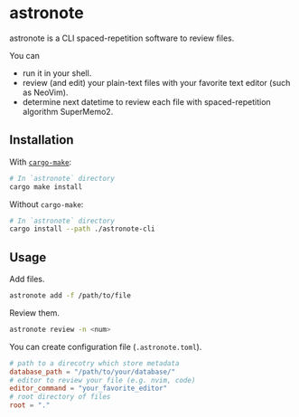 
# astronote

astronote is a CLI spaced-repetition software to review files.

You can
- run it in your shell.
- review (and edit) your plain-text files with your favorite text editor (such as NeoVim).
- determine next datetime to review each file with spaced-repetition algorithm SuperMemo2.

## Installation

With [`cargo-make`](https://github.com/sagiegurari/cargo-make):
```sh
# In `astronote` directory
cargo make install
```

Without `cargo-make`:
```sh
# In `astronote` directory
cargo install --path ./astronote-cli
```

## Usage

Add files.
```sh
astronote add -f /path/to/file
```

Review them.
```sh
astronote review -n <num>
```

You can create configuration file (`.astronote.toml`).
```toml
# path to a direcotry which store metadata
database_path = "/path/to/your/database/"
# editor to review your file (e.g. nvim, code)
editor_command = "your_favorite_editor"
# root directory of files
root = "."
```
